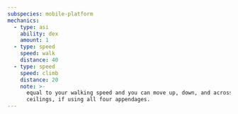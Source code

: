 ```yaml
---
subspecies: mobile-platform
mechanics:
  - type: asi
    ability: dex
    amount: 1
  - type: speed
    speed: walk
    distance: 40
  - type: speed
    speed: climb
    distance: 20
    note: >-
      equal to your walking speed and you can move up, down, and across vertical surfaces and upside down along
      ceilings, if using all four appendages.
---
```

